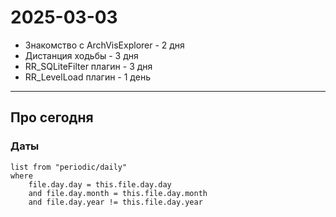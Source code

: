 # 2025-03-03

 - Знакомство с ArchVisExplorer - 2 дня
 - Дистанция ходьбы - 3 дня
 - RR_SQLiteFilter плагин - 3 дня
 - RR_LevelLoad плагин - 1 день

---

## Про сегодня

### Даты

```dataview
list from "periodic/daily"
where
	file.day.day = this.file.day.day
	and file.day.month = this.file.day.month
	and file.day.year != this.file.day.year
```
